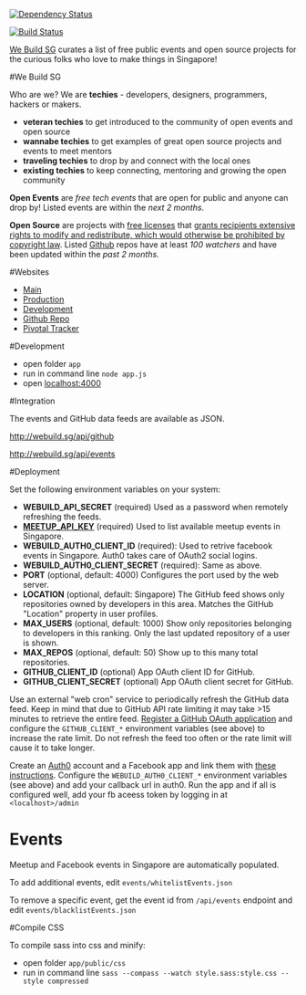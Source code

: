 [![Dependency Status](https://gemnasium.com/sayanee/webuild.png)](https://gemnasium.com/sayanee/webuild)

[![Build Status](https://travis-ci.org/webuildsg/webuild.png)](https://travis-ci.org/webuildsg/webuild)

[We Build SG](http://www.webuild.sg/) curates a list of free public events and open source projects for the curious folks who love to make things in Singapore!

#We Build SG

Who are we? We are **techies** - developers, designers, programmers, hackers or makers.

- **veteran techies** to get introduced to the community of open events and open source
- **wannabe techies** to get examples of great open source projects and  events to meet mentors
- **traveling techies** to drop by and connect with the local ones
- **existing techies** to keep connecting, mentoring and growing the open community

**Open Events** are *free tech events* that are open for public and anyone can drop by! Listed events are within the _next 2 months_.

**Open Source** are projects with [free licenses](http://en.wikipedia.org/wiki/Comparison_of_free_software_licences) that [grants recipients extensive rights to modify and redistribute, which would otherwise be prohibited by copyright law](http://en.wikipedia.org/wiki/Free_software_license). Listed [Github]() repos have at least *100 watchers* and have been updated within the *past 2 months*.


#Websites

- [Main](http://www.webuild.sg/)
- [Production](http://webuildsg.herokuapp.com/)
- [Development](http://webuildsg-dev.herokuapp.com/)
- [Github Repo](https://github.com/sayanee/webuild)
- [Pivotal Tracker](https://www.pivotaltracker.com/projects/708377)

#Development

- open folder `app`
- run in command line `node app.js`
- open [localhost:4000](http://localhost:4000/)

#Integration

The events and GitHub data feeds are available as JSON.

<http://webuild.sg/api/github>

<http://webuild.sg/api/events>

#Deployment

Set the following environment variables on your system:

- **WEBUILD_API_SECRET** (required) Used as a password when remotely refreshing the feeds.
- [**MEETUP_API_KEY**](https://secure.meetup.com/meetup_api/key/) (required) Used to list available meetup events in Singapore.
- **WEBUILD_AUTH0_CLIENT_ID** (required): Used to retrive facebook events in Singapore. Auth0 takes care of OAuth2 social logins.
- **WEBUILD_AUTH0_CLIENT_SECRET** (required): Same as above.
- **PORT** (optional, default: 4000) Configures the port used by the web server.
- **LOCATION** (optional, default: Singapore) The GitHub feed shows only repositories owned by developers in this area. Matches the GitHub "Location" property in user profiles.
- **MAX_USERS** (optional, default: 1000) Show only repositories belonging to developers in this ranking. Only the last updated repository of a user is shown.
- **MAX_REPOS** (optional, default: 50) Show up to this many total repositories.
- **GITHUB_CLIENT_ID** (optional) App OAuth client ID for GitHub.
- **GITHUB_CLIENT_SECRET** (optional) App OAuth client secret for GitHub.

Use an external "web cron" service to periodically refresh the GitHub data feed. Keep in mind that due to GitHub API rate limiting it may take >15 minutes to retrieve the entire feed. [Register a GitHub OAuth application](https://github.com/settings/applications/new) and configure the `GITHUB_CLIENT_*` environment variables (see above) to increase the rate limit. Do not refresh the feed too often or the rate limit will cause it to take longer.

Create an [Auth0](https://auth0.com/) account and a Facebook app and link them with [these instructions](https://docs.auth0.com/facebook-clientid). Configure the `WEBUILD_AUTH0_CLIENT_*` environment variables (see above) and add your callback url in auth0. Run the app and if all is configured well, add your fb aceess token by logging in at `<localhost>/admin`

# Events
Meetup and Facebook events in Singapore are automatically populated.

To add additional events, edit `events/whitelistEvents.json`

To remove a specific event, get the event id from `/api/events` endpoint and edit `events/blacklistEvents.json`

#Compile CSS

To compile sass into css and minify:

- open folder `app/public/css`
- run in command line `sass --compass --watch style.sass:style.css --style compressed`